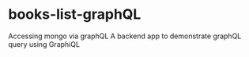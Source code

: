 # books-list-graphQL
Accessing mongo via graphQL
A backend app to demonstrate graphQL query using GraphiQL
